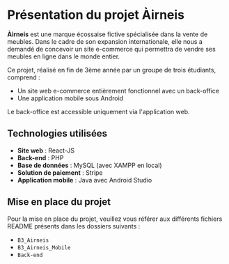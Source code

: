 # Présentation du projet Àirneis

**Àirneis** est une marque écossaise fictive spécialisée dans la vente de meubles. Dans le cadre de son expansion internationale, elle nous a demandé de concevoir un site e-commerce qui permettra de vendre ses meubles en ligne dans le monde entier.

Ce projet, réalisé en fin de 3ème année par un groupe de trois étudiants, comprend :

- Un site web e-commerce entièrement fonctionnel avec un back-office
- Une application mobile sous Android

Le back-office est accessible uniquement via l'application web.

## Technologies utilisées

- **Site web** : React-JS
- **Back-end** : PHP
- **Base de données** : MySQL (avec XAMPP en local)
- **Solution de paiement** : Stripe
- **Application mobile** : Java avec Android Studio

## Mise en place du projet

Pour la mise en place du projet, veuillez vous référer aux différents fichiers README présents dans les dossiers suivants :

- `B3_Airneis`
- `B3_Airneis_Mobile`
- `Back-end`

